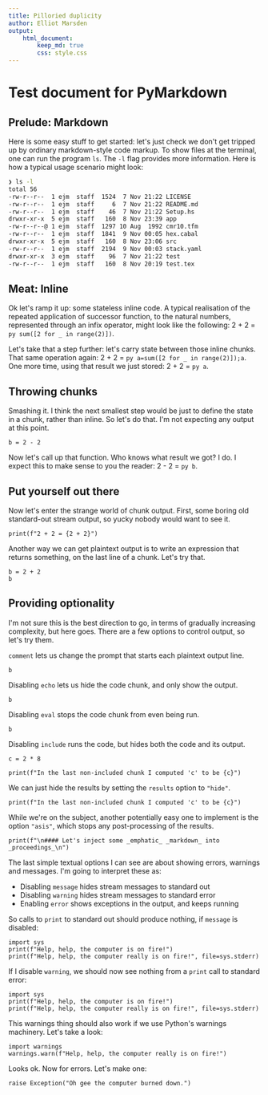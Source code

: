 ```yaml
---
title: Pilloried duplicity
author: Elliot Marsden
output:
    html_document:
        keep_md: true
        css: style.css
---
```


# Test document for PyMarkdown

## Prelude: Markdown

Here is some easy stuff to get started: let's just check we don't get tripped up by ordinary markdown-style code markup. To show files at the terminal, one can run the program `ls`. The `-l` flag provides more information. Here is how a typical usage scenario might look:

```bash
❯ ls -l
total 56
-rw-r--r--  1 ejm  staff  1524  7 Nov 21:22 LICENSE
-rw-r--r--  1 ejm  staff     6  7 Nov 21:22 README.md
-rw-r--r--  1 ejm  staff    46  7 Nov 21:22 Setup.hs
drwxr-xr-x  5 ejm  staff   160  8 Nov 23:39 app
-rw-r--r--@ 1 ejm  staff  1297 10 Aug  1992 cmr10.tfm
-rw-r--r--  1 ejm  staff  1841  9 Nov 00:05 hex.cabal
drwxr-xr-x  5 ejm  staff   160  8 Nov 23:06 src
-rw-r--r--  1 ejm  staff  2194  9 Nov 00:03 stack.yaml
drwxr-xr-x  3 ejm  staff    96  7 Nov 21:22 test
-rw-r--r--  1 ejm  staff   160  8 Nov 20:19 test.tex
```

## Meat: Inline

Ok let's ramp it up: some stateless inline code. A typical realisation of the repeated application of successor function, to the natural numbers, represented through an infix operator, might look like the following: 2 + 2 = `py sum([2 for _ in range(2)])`.

Let's take that a step further: let's carry state between those inline chunks. That same operation again: 2 + 2 = `py a=sum([2 for _ in range(2)]);a`. One more time, using that result we just stored: 2 + 2 = `py a`.

## Throwing chunks

Smashing it. I think the next smallest step would be just to define the state in a chunk, rather than inline. So let's do that. I'm not expecting any output at this point.

```{py }
b = 2 - 2
```

Now let's call up that function. Who knows what result we got? I do. I expect this to make sense to you the reader: 2 - 2 = `py b`.

## Put yourself out there

Now let's enter the strange world of chunk output. First, some boring old standard-out stream output, so yucky nobody would want to see it.

```{py }
print(f"2 + 2 = {2 + 2}")
```

Another way we can get plaintext output is to write an expression that returns something, on the last line of a chunk. Let's try that.

```{py }
b = 2 + 2
b
```

## Providing optionality

I'm not sure this is the best direction to go, in terms of gradually increasing complexity, but here goes. There are a few options to control output, so let's try them.

`comment` lets us change the prompt that starts each plaintext output line.

```{py comment=":"}
b
```

Disabling `echo` lets us hide the code chunk, and only show the output.

```{py echo=False}
b
```

Disabling `eval` stops the code chunk from even being run.

```{py eval=False}
b
```

Disabling `include` runs the code, but hides both the code and its output.

```{py include=False}
c = 2 * 8
```

```{py}
print(f"In the last non-included chunk I computed 'c' to be {c}")
```

We can just hide the results by setting the `results` option to `"hide"`.

```{py results="hide"}
print(f"In the last non-included chunk I computed 'c' to be {c}")
```

While we're on the subject, another potentially easy one to implement is the option `"asis"`, which stops any post-processing of the results.

```{py results="asis"}
print(f"\n#### Let's inject some _emphatic_ _markdown_ into _proceedings_\n")
```

The last simple textual options I can see are about showing errors, warnings and messages. I'm going to interpret these as:

- Disabling `message` hides stream messages to standard out
- Disabling `warning` hides stream messages to standard error
- Enabling `error` shows exceptions in the output, and keeps running

So calls to `print` to standard out should produce nothing, if `message` is disabled:

```{py message=False}
import sys
print(f"Help, help, the computer is on fire!")
print(f"Help, help, the computer really is on fire!", file=sys.stderr)
```

If I disable `warning`, we should now see nothing from a `print` call to standard error:

```{py warning=False}
import sys
print(f"Help, help, the computer is on fire!")
print(f"Help, help, the computer really is on fire!", file=sys.stderr)
```

This warnings thing should also work if we use Python's warnings machinery. Let's take a look:

```{py}
import warnings
warnings.warn(f"Help, help, the computer really is on fire!")
```

Looks ok. Now for errors. Let's make one:

```{py error=False}
raise Exception("Oh gee the computer burned down.")
```
